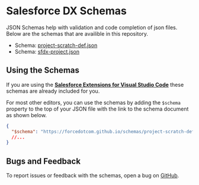 # Salesforce DX Schemas

JSON Schemas help with validation and code completion of json files. Below are the schemas that are availible in this repository.

- Schema: [project-scratch-def.json](https://forcedotcom.github.io/schemas/project-scratch-def.json/project-scratch-def.schema.json)
- Schema: [sfdx-project.json](https://forcedotcom.github.io/schemas/sfdx-project.json/sfdx-project.schema.json)

## Using the Schemas


If you are using the **[Salesforce Extensions for Visual Studio Code](https://marketplace.visualstudio.com/items?itemName=salesforce.salesforcedx-vscode)** these schemas are already included for you. 

For most other editors, you can use the schemas by adding the `$schema` property to the top of your JSON file with the link to the schema document as shown below.

```json
{
  "$schema": "https://forcedotcom.github.io/schemas/project-scratch-def.schema.json"
  //...
}
```

## Bugs and Feedback

To report issues or feedback with the schemas, open a bug on [GitHub](https://github.com/forcedotcom/schemas/issues).
